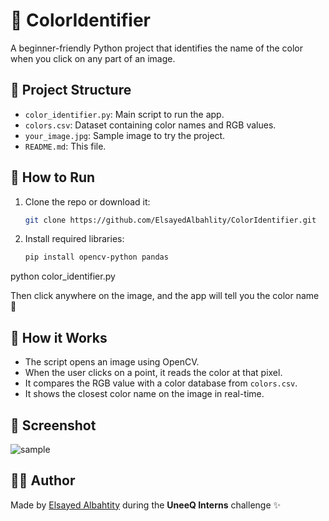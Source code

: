 # 🎨 ColorIdentifier

A beginner-friendly Python project that identifies the name of the color when you click on any part of an image.

## 📂 Project Structure

- `color_identifier.py`: Main script to run the app.
- `colors.csv`: Dataset containing color names and RGB values.
- `your_image.jpg`: Sample image to try the project.
- `README.md`: This file.

## 🚀 How to Run

1. Clone the repo or download it:
   ```bash
   git clone https://github.com/ElsayedAlbahlity/ColorIdentifier.git

2. Install required libraries:
   ```bash
   pip install opencv-python pandas


python color_identifier.py


Then click anywhere on the image, and the app will tell you the color name 🎯

## 🧠 How it Works

- The script opens an image using OpenCV.
- When the user clicks on a point, it reads the color at that pixel.
- It compares the RGB value with a color database from `colors.csv`.
- It shows the closest color name on the image in real-time.

## 📸 Screenshot

![sample](your_image.jpg)

## 🧑‍💻 Author

Made by [Elsayed Albahtity](https://github.com/ElsayedAlbahtity) during the **UneeQ Interns** challenge ✨
